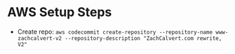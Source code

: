 

# <a name="awssteps">AWS Setup Steps</a>

- Create repo: ```aws codecommit create-repository --repository-name www-zachcalvert-v2 --repository-description "ZachCalvert.com rewrite, V2"```
